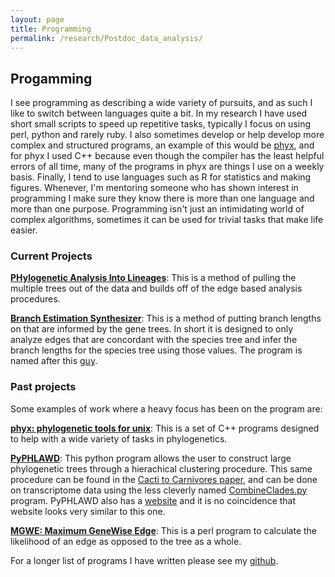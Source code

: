 ```yaml
---
layout: page
title: Programming 
permalink: /research/Postdoc_data_analysis/
---
```


## Progamming

I see programming as describing a wide variety of pursuits, and as such I like to switch between languages quite a bit. In my research I have used short small scripts to speed up repetitive tasks, typically I focus on using perl, python and rarely ruby. I also sometimes develop or help develop more complex and structured programs, an example of this would be [phyx](https://github.com/FePhyFoFum/phyx), and for phyx I used C++ because even though the compiler has the least helpful errors of all time, many of the programs in phyx are things I use on a weekly basis. Finally, I tend to use languages such as R for statistics and making figures. Whenever, I'm mentoring someone who has shown interest in programming I make sure they know there is more than one language and more than one purpose. Programming isn't just an intimidating world of complex algorithms, sometimes it can be used for trivial tasks that make life easier.

### Current Projects

[**PHylogenetic Analysis Into Lineages**](https://github.com/jfwalker/PHAIL): This is a method of pulling the multiple trees out of the data and builds off of the edge based analysis procedures.

[**Branch Estimation Synthesizer**](https://github.com/jfwalker/BES): This is a method of putting branch lengths on that are informed by the gene trees. In short it is designed to only analyze edges that are concordant with the species tree and infer the branch lengths for the species tree using those values. The program is named after this [guy](https://en.wikipedia.org/wiki/Bes).

### Past projects
Some examples of work where a heavy focus has been on the program are:

[**phyx: phylogenetic tools for unix**](https://github.com/FePhyFoFum/phyx): This is a set of C++ programs designed to help with a wide variety of tasks in phylogenetics.

[**PyPHLAWD**](https://github.com/FePhyFoFum/PyPHLAWD): This python program allows the user to construct large phylogenetic trees through a hierachical clustering procedure. This same procedure can be found in the [Cacti to Carnivores paper](https://bsapubs.onlinelibrary.wiley.com/doi/full/10.1002/ajb2.1069), and can be done on transcriptome data using the less cleverly named [CombineClades.py](https://github.com/jfwalker/Clustering) program. PyPHLAWD also has a [website](https://fephyfofum.github.io/PyPHLAWD/) and it is no coincidence that website looks very similar to this one.

[**MGWE: Maximum GeneWise Edge**](https://github.com/jfwalker/MGWE): This is a perl program to calculate the likelihood of an edge as opposed to the tree as a whole.

For a longer list of programs I have written please see my [github](https://github.com/jfwalker).
